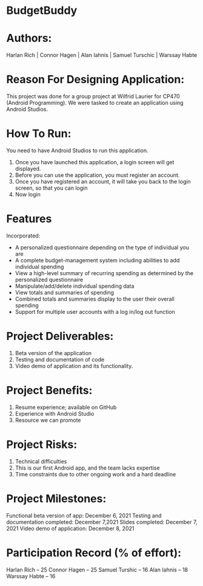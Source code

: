 # BudgetBuddy
 
# Authors:
Harlan Rich |
Connor Hagen |
Alan Iahnis |
Samuel Turschic |
Warssay Habte

# Reason For Designing Application:
This project was done for a group project at Wilfrid Laurier for CP470 (Android Programming).
We were tasked to create an application using Android Studios.

# How To Run:
You need to have Android Studios to run this application.
1. Once you have launched this application, a login screen will get displayed.
2. Before you can use the application, you must register an account.
3. Once you have registered an account, it will take you back to the login screen, so that you can login
4. Now login

# Features
Incorporated:
- A personalized questionnaire depending on the type of individual you are
- A complete budget-management system including abilities to add individual spending
- View a high-level summary of recurring spending as determined by the personalized questionnaire
- Manipulate/add/delete individual spending data
- View totals and summaries of spending
- Combined totals and summaries display to the user their overall spending
- Support for multiple user accounts with a log in/log out function

# Project Deliverables:
1. Beta version of the application
2. Testing and documentation of code
3. Video demo of application and its functionality.

# Project Benefits:
1. Resume experience; available on GitHub
2. Experience with Android Studio
3. Resource we can promote

# Project Risks: 
1. Technical difficulties
2. This is our first Android app, and the team lacks expertise
3. Time constraints due to other ongoing work and a hard deadline

# Project Milestones: 
Functional beta version of app: December 6, 2021
Testing and documentation completed: December 7,2021
Slides completed: December 7, 2021
Video demo of application: December 8, 2021

# Participation Record (% of effort):
Harlan Rich – 25
Connor Hagen – 25
Samuel Turshic – 16
Alan Iahnis – 18
Warssay Habte – 16
